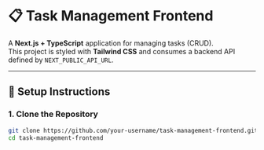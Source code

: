 # 📋 Task Management Frontend

A **Next.js + TypeScript** application for managing tasks (CRUD).  
This project is styled with **Tailwind CSS** and consumes a backend API defined by `NEXT_PUBLIC_API_URL`.

---

## 🚀 Setup Instructions

### 1. Clone the Repository
```bash
git clone https://github.com/your-username/task-management-frontend.git
cd task-management-frontend
